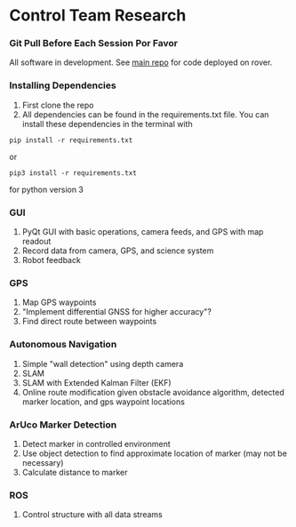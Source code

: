 # Control Team Research

### Git Pull Before Each Session Por Favor

All software in development. See [main repo](https://github.com/roboticsatiowa/UIRobotics) for code deployed on rover.

### Installing Dependencies
1. First clone the repo
2. All dependencies can be found in the requirements.txt file. You can install these dependencies in the terminal with
```
pip install -r requirements.txt
```
or 
```
pip3 install -r requirements.txt
```
for python version 3

### GUI
1. PyQt GUI with basic operations, camera feeds, and GPS with map readout
2. Record data from camera, GPS, and science system
3. Robot feedback

### GPS
1. Map GPS waypoints
2. "Implement differential GNSS for higher accuracy"?
3. Find direct route between waypoints

### Autonomous Navigation
1. Simple "wall detection" using depth camera
2. SLAM
3. SLAM with Extended Kalman Filter (EKF)
4. Online route modification given obstacle avoidance algorithm, detected marker location, and gps waypoint locations

### ArUco Marker Detection
1. Detect marker in controlled environment
2. Use object detection to find approximate location of marker (may not be necessary)
3. Calculate distance to marker

### ROS
1. Control structure with all data streams
